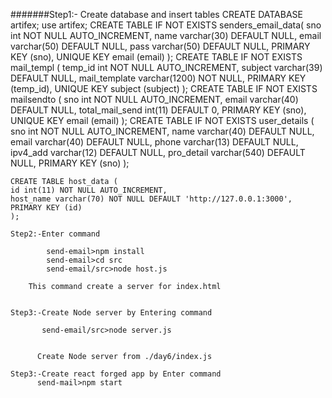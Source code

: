 #######Step1:- Create database and insert tables
  CREATE DATABASE artifex; 
  use artifex;
  CREATE TABLE IF NOT EXISTS senders_email_data(
      sno int NOT NULL AUTO_INCREMENT, 
      name varchar(30) DEFAULT NULL, 
      email varchar(50) DEFAULT NULL, 
      pass varchar(50) DEFAULT NULL, 
      PRIMARY KEY (sno), 
      UNIQUE KEY email (email)
    );
    CREATE TABLE IF NOT EXISTS mail_templ (
      temp_id int NOT NULL AUTO_INCREMENT, 
      subject varchar(39) DEFAULT NULL, 
      mail_template varchar(1200) NOT NULL, 
      PRIMARY KEY (temp_id), 
      UNIQUE KEY subject (subject)
    );
    CREATE TABLE IF NOT EXISTS mailsendto (
      sno int NOT NULL AUTO_INCREMENT, 
      email varchar(40) DEFAULT NULL, 
      total_mail_send int(11) DEFAULT 0, 
      PRIMARY KEY (sno), 
      UNIQUE KEY email (email)
    );
    CREATE TABLE IF NOT EXISTS user_details (
      sno int NOT NULL AUTO_INCREMENT, 
      name varchar(40) DEFAULT NULL, 
      email varchar(40) DEFAULT NULL, 
      phone varchar(13) DEFAULT NULL, 
      ipv4_add varchar(12) DEFAULT NULL, 
      pro_detail varchar(540) DEFAULT NULL, 
      PRIMARY KEY (sno)
    );

    CREATE TABLE host_data (
    id int(11) NOT NULL AUTO_INCREMENT,
    host_name varchar(70) NOT NULL DEFAULT 'http://127.0.0.1:3000',
    PRIMARY KEY (id)
    ); 

    Step2:-Enter command
           
            send-email>npm install
            send-email>cd src
            send-email/src>node host.js

        This command create a server for index.html 


    Step3:-Create Node server by Entering command       
           
           send-email/src>node server.js


          Create Node server from ./day6/index.js

    Step3:-Create react forged app by Enter command
          send-mail>npm start
          

